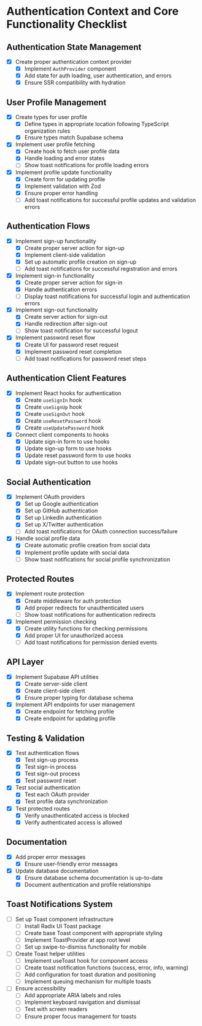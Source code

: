 # Authentication Context and Core Functionality Checklist

## Authentication State Management

- [x] Create proper authentication context provider
  - [x] Implement `AuthProvider` component
  - [x] Add state for auth loading, user authentication, and errors
  - [x] Ensure SSR compatibility with hydration

## User Profile Management

- [x] Create types for user profile
  - [x] Define types in appropriate location following TypeScript organization rules
  - [x] Ensure types match Supabase schema
- [x] Implement user profile fetching
  - [x] Create hook to fetch user profile data
  - [x] Handle loading and error states
  - [ ] Show toast notifications for profile loading errors
- [x] Implement profile update functionality
  - [x] Create form for updating profile
  - [x] Implement validation with Zod
  - [x] Ensure proper error handling
  - [ ] Add toast notifications for successful profile updates and validation errors

## Authentication Flows

- [x] Implement sign-up functionality
  - [x] Create proper server action for sign-up
  - [x] Implement client-side validation
  - [x] Set up automatic profile creation on sign-up
  - [ ] Add toast notifications for successful registration and errors
- [x] Implement sign-in functionality
  - [x] Create proper server action for sign-in
  - [x] Handle authentication errors
  - [ ] Display toast notifications for successful login and authentication errors
- [x] Implement sign-out functionality
  - [x] Create server action for sign-out
  - [x] Handle redirection after sign-out
  - [ ] Show toast notification for successful logout
- [x] Implement password reset flow
  - [x] Create UI for password reset request
  - [x] Implement password reset completion
  - [ ] Add toast notifications for password reset steps

## Authentication Client Features

- [x] Implement React hooks for authentication
  - [x] Create `useSignIn` hook
  - [x] Create `useSignUp` hook
  - [x] Create `useSignOut` hook
  - [x] Create `useResetPassword` hook
  - [x] Create `useUpdatePassword` hook
- [x] Connect client components to hooks
  - [x] Update sign-in form to use hooks
  - [x] Update sign-up form to use hooks
  - [x] Update reset password form to use hooks
  - [x] Update sign-out button to use hooks

## Social Authentication

- [x] Implement OAuth providers
  - [x] Set up Google authentication
  - [x] Set up GitHub authentication
  - [x] Set up LinkedIn authentication
  - [x] Set up X/Twitter authentication
  - [ ] Add toast notifications for OAuth connection success/failure
- [x] Handle social profile data
  - [x] Create automatic profile creation from social data
  - [x] Implement profile update with social data
  - [ ] Show toast notifications for social profile synchronization

## Protected Routes

- [x] Implement route protection
  - [x] Create middleware for auth protection
  - [x] Add proper redirects for unauthenticated users
  - [ ] Show toast notifications for authentication redirects
- [x] Implement permission checking
  - [x] Create utility functions for checking permissions
  - [x] Add proper UI for unauthorized access
  - [ ] Add toast notifications for permission denied events

## API Layer

- [x] Implement Supabase API utilities
  - [x] Create server-side client
  - [x] Create client-side client
  - [x] Ensure proper typing for database schema
- [x] Implement API endpoints for user management
  - [x] Create endpoint for fetching profile
  - [x] Create endpoint for updating profile

## Testing & Validation

- [x] Test authentication flows
  - [x] Test sign-up process
  - [x] Test sign-in process
  - [x] Test sign-out process
  - [x] Test password reset
- [x] Test social authentication
  - [x] Test each OAuth provider
  - [x] Test profile data synchronization
- [x] Test protected routes
  - [x] Verify unauthenticated access is blocked
  - [x] Verify authenticated access is allowed

## Documentation

- [x] Add proper error messages
  - [x] Ensure user-friendly error messages
- [x] Update database documentation
  - [x] Ensure database schema documentation is up-to-date
  - [x] Document authentication and profile relationships

## Toast Notifications System

- [ ] Set up Toast component infrastructure
  - [ ] Install Radix UI Toast package
  - [ ] Create base Toast component with appropriate styling
  - [ ] Implement ToastProvider at app root level
  - [ ] Set up swipe-to-dismiss functionality for mobile
- [ ] Create Toast helper utilities
  - [ ] Implement useToast hook for component access
  - [ ] Create toast notification functions (success, error, info, warning)
  - [ ] Add configuration for toast duration and positioning
  - [ ] Implement queuing mechanism for multiple toasts
- [ ] Ensure accessibility
  - [ ] Add appropriate ARIA labels and roles
  - [ ] Implement keyboard navigation and dismissal
  - [ ] Test with screen readers
  - [ ] Ensure proper focus management for toasts
